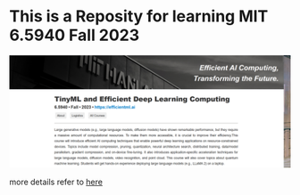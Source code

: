 # This is a Reposity for learning MIT 6.5940 Fall 2023
![alt Cover](./Cover01.jpg)

more details refer to [here](https://hanlab.mit.edu/courses/2023-fall-65940)